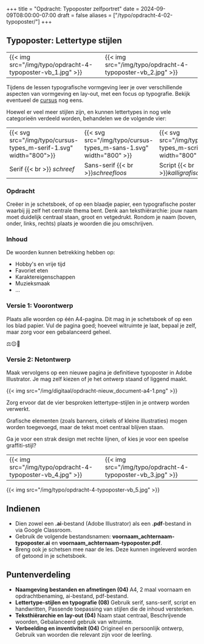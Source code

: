 +++
title = "Opdracht: Typoposter zelfportret"
date = 2024-09-09T08:00:00-07:00
draft = false
aliases = ["/typo/opdracht-4-02-typoposter/"]
+++

## Typoposter: Lettertype stijlen

|   |   |
|---|---|
|{{< img src="/img/typo/opdracht-4-typoposter-vb_1.jpg" >}}|{{< img src="/img/typo/opdracht-4-typoposter-vb_2.jpg" >}}|

Tijdens de lessen typografische vormgeving leer je over verschillende aspecten van vormgeving en lay-out, met een focus op typografie. Bekijk eventueel de [cursus](../cursus-intro/) nog eens.

Hoewel er veel meer stijlen zijn, en kunnen lettertypes in nog vele categorieën verdeeld worden, behandelen we de volgende vier:

|   |   |   |   |
|---|---|---|---|
|{{< svg src="/img/typo/cursus-types_m-serif-1.svg" width="800">}}|{{< svg src="/img/typo/cursus-types_m-sans-1.svg" width="800" >}}|{{< svg src="/img/typo/cursus-types_m-script-1.svg" width="800" >}}|{{< svg src="/img/typo/cursus-types_m-handwritten-1.svg" width="800" >}}|
|Serif {{< br >}} *schreef*|Sans-serif {{< br >}}*schreefloos*|Script {{< br >}}*kalligrafisch*|Handwritten {{< br >}}*handgeschreven*|

### Opdracht

Creëer in je schetsboek, of op een blaadje papier, een typografische poster waarbij jij zelf het centrale thema bent. Denk aan teksthiërarchie: jouw naam moet duidelijk centraal staan, groot en vetgedrukt. Rondom je naam (boven, onder, links, rechts) plaats je woorden die jou omschrijven.

### Inhoud

De woorden kunnen betrekking hebben op:

- Hobby's en vrije tijd
- Favoriet eten
- Karaktereigenschappen
- Muzieksmaak
- ...

### Versie 1: Voorontwerp

Plaats alle woorden op één A4-pagina. Dit mag in je schetsboek of op een los blad papier. Vul de pagina goed; hoeveel witruimte je laat, bepaal je zelf, maar zorg voor een gebalanceerd geheel.

⚖️😌🙏

### Versie 2: Netontwerp

Maak vervolgens op een nieuwe pagina je definitieve typoposter in Adobe Illustrator. Je mag zelf kiezen of je het ontwerp staand of liggend maakt.

{{< img src="/img/digitaal/opdracht-nieuw_document-a4-1.png" >}}

Zorg ervoor dat de vier besproken lettertype-stijlen in je ontwerp worden verwerkt.

Grafische elementen (zoals banners, cirkels of kleine illustraties) mogen worden toegevoegd, maar de tekst moet centraal blijven staan.

Ga je voor een strak design met rechte lijnen, of kies je voor een speelse graffiti-stijl?

|   |   |
|---|---|
|{{< img src="/img/typo/opdracht-4-typoposter-vb_4.jpg" >}}|{{< img src="/img/typo/opdracht-4-typoposter-vb_3.jpg" >}}

{{< img src="/img/typo/opdracht-4-typoposter-vb_5.jpg" >}}

## Indienen

- Dien zowel een **.ai**-bestand (Adobe Illustrator) als een **.pdf**-bestand in via Google Classroom.
- Gebruik de volgende bestandsnamen: **voornaam_achternaam-typoposter.ai** en **voornaam_achternaam-typoposter.pdf**.
- Breng ook je schetsen mee naar de les. Deze kunnen ingeleverd worden of getoond in je schetsboek.

## Puntenverdeling

- **Naamgeving bestanden en afmetingen (04)** A4, 2 maal voornaam en opdrachtbenaming, ai-bestand, pdf-bestand. 
- **Lettertype-stijlen en typografie (08)** Gebruik serif, sans-serif, script en handwritten, Passende toepassing van stijlen die de inhoud versterken.
- **Teksthiërarchie en lay-out (04)** Naam staat centraal, Beschrijvende woorden, Gebalanceerd gebruik van witruimte.
- **Verbeelding en inventiviteit (04)** Origineel en persoonlijk ontwerp, Gebruik van woorden die relevant zijn voor de leerling.